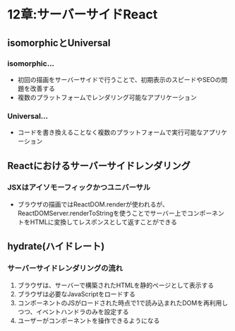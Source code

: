 # 12章:サーバーサイドReact

## isomorphicとUniversal

### isomorphic...

- 初回の描画をサーバーサイドで行うことで、初期表示のスピードやSEOの問題を改善する
- 複数のプラットフォームでレンダリング可能なアプリケーション

### Universal...

- コードを書き換えることなく複数のプラットフォームで実行可能なアプリケーション

## Reactにおけるサーバーサイドレンダリング

### JSXはアイソモーフィックかつユニバーサル

- ブラウザの描画ではReactDOM.renderが使われるが、ReactDOMServer.renderToStringを使うことでサーバー上でコンポーネントをHTMLに変換してレスポンスとして返すことができる

## hydrate(ハイドレート)

### サーバーサイドレンダリングの流れ

1. ブラウザは、サーバーで構築されたHTMLを静的ページとして表示する
2. ブラウザは必要なJavaScriptをロードする
3. コンポーネントのJSがロードされた時点で1で読み込まれたDOMを再利用しつつ、イベントハンドラのみを設定する
4. ユーザーがコンポーネントを操作できるようになる